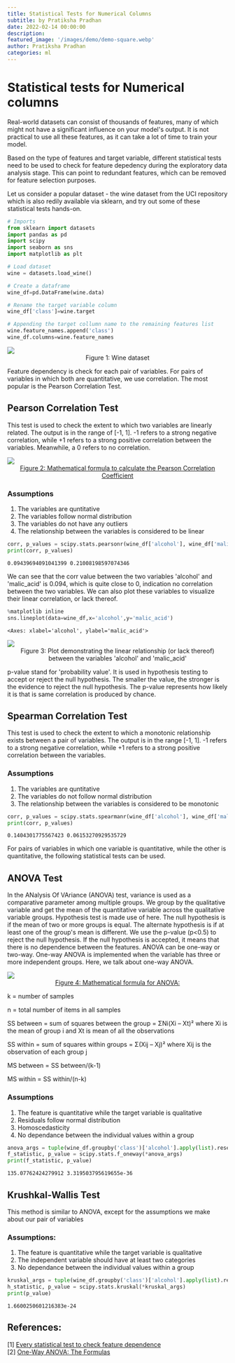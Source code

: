 ```yaml
---
title: Statistical Tests for Numerical Columns
subtitle: by Pratiksha Pradhan
date: 2022-02-14 00:00:00
description: 
featured_image: '/images/demo/demo-square.webp'
author: Pratiksha Pradhan
categories: ml
---
```



# Statistical tests for Numerical columns

Real-world datasets can consist of thousands of features, many of which might not have a significant influence on your model's output. It is not practical to use all these features, as it can take a lot of time to train your model.

Based on the type of features and target variable, different statistical tests need to be used to check for feature depedency during the exploratory data analysis stage. This can point to redundant features, which can be removed for feature selection purposes.

Let us consider a popular dataset - the wine dataset from the UCI repository which is also redily available via sklearn, and try out some of these statistical tests hands-on.


```python
# Imports
from sklearn import datasets
import pandas as pd
import scipy
import seaborn as sns
import matplotlib as plt
```


```python
# Load dataset
wine = datasets.load_wine()

# Create a dataframe
wine_df=pd.DataFrame(wine.data)

# Rename the target variable column
wine_df['class']=wine.target

# Appending the target collumn name to the remaining features list
wine.feature_names.append('class')
wine_df.columns=wine.feature_names
```

<img src="/images/Posts/Statistical_Tests_For_Numerical_Columns/wine_dataset.webp">
<div align="center">Figure 1: Wine dataset</div>

Feature dependency is check for each pair of variables. For pairs of variables in which both are quantitative, we use correlation. The most popular is the Pearson Correlation Test.

## Pearson Correlation Test

This test is used to check the extent to which two variables are linearly related. The output is in the range of [-1, 1]. -1 refers to a strong negative correlation, while +1 refers to a strong positive correlation between the variables. Meanwhile, a 0 refers to no correlation.

<img src="/images/Posts/Statistical_Tests_For_Numerical_Columns/Pearson.webp">
<div align="center"><a href="https://www.analyticsvidhya.com/blog/2021/01/beginners-guide-to-pearsons-correlation-coefficient/"> Figure 2: Mathematical formula to calculate the Pearson Correlation Coefficient </a></div>


### Assumptions

1. The variables are quntitative
2. The variables follow normal distribution
3. The variables do not have any outliers
4. The relationship between the variables is considered to be linear

```python
corr, p_values = scipy.stats.pearsonr(wine_df['alcohol'], wine_df['malic_acid']) # Check the linearity between the variables
print(corr, p_values)
```

    0.09439694091041399 0.21008198597074346
    

We can see that the corr value between the two variables 'alcohol' and 'malic_acid' is 0.094, which is quite close to 0, indication no correlation between the two variables. We can also plot these variables to visualize their linear correlation, or lack thereof.


```python
%matplotlib inline
sns.lineplot(data=wine_df,x='alcohol',y='malic_acid')
```




    <Axes: xlabel='alcohol', ylabel='malic_acid'>

<img src="/images/Posts/Statistical_Tests_For_Numerical_Columns/output_13_1.webp">
<div align="center"> Figure 3: Plot demonstrating the linear relationship (or lack thereof) between the variables 'alcohol' and 'malic_acid' </div>

p-value stand for 'probability value'. It is used in hypothesis testing to accept or reject the null hypothesis. The smaller the value, the stronger is the evidence to reject the null hypothesis. The p-value represents how likely it is that is same correlation is produced by chance.

## Spearman Correlation Test

This test is used to check the extent to which a monotonic relationship exists between a pair of variables. The output is in the range [-1, 1]. -1 refers to a strong negative correlation, while +1 refers to a strong positive correlation between the variables.

### Assumptions

1. The variables are quntitative
2. The variables do not follow normal distribution
3. The relationship between the variables is considered to be monotonic




```python
corr, p_values = scipy.stats.spearmanr(wine_df['alcohol'], wine_df['malic_acid']) #Check the monotonicity between the variables
print(corr, p_values)
```

    0.1404301775567423 0.06153270929535729
    

For pairs of variables in which one variable is quantitative, while the other is quantitative, the following statistical tests can be used.

## ANOVA Test

In the ANalysis Of VAriance (ANOVA) test, variance is used as a comparative parameter among multiple groups. We group by the qualitative variable and get the mean of the quantitative variable across the qualitative variable groups. Hypothesis test is made use of here. The null hypothesis is if the mean of two or more groups is equal. The alternate hypothesis is if at least one of the group's mean is different. We use the p-value (p<0.5) to reject the null hypothesis. If the null hypothesis is accepted, it means that there is no dependence between the features.
ANOVA can be one-way or two-way. One-way ANOVA is implemented when the variable has three or more independent groups. Here, we talk about one-way ANOVA.

<img src="/images/Posts/Statistical_Tests_For_Numerical_Columns/ANOVA.webp">
<div align="center"><a href="https://vitalflux.com/one-way-anova-test-concepts-formula-examples/"> Figure 4: Mathematical formula for ANOVA: </a></div>

k = number of samples

n = total number of items in all samples

SS between = sum of squares between the group = ΣNi(Xi – Xt)² where Xi is the mean of group i and Xt is mean of all the observations

SS within = sum of squares within groups = Σ(Xij – Xj)² where Xij is the observation of each group j

MS between = SS between/(k-1)

MS within = SS within/(n-k)

### Assumptions

1. The feature is quantitative while the target variable is qualitative
2. Residuals follow normal distribution
3. Homoscedasticity
4. No dependance between the individual values within a group



```python
anova_args = tuple(wine_df.groupby('class')['alcohol'].apply(list).reset_index()['alcohol'])
f_statistic, p_value = scipy.stats.f_oneway(*anova_args)
print(f_statistic, p_value)
```

    135.07762424279912 3.319503795619655e-36
    

## Krushkal-Wallis Test

This method is similar to ANOVA, except for the assumptions we make about our pair of variables

### Assumptions:

1. The feature is quantitative while the target variable is qualitative
2. The independent variable should have at least two categories
3. No dependance between the individual values within a group


```python
kruskal_args = tuple(wine_df.groupby('class')['alcohol'].apply(list).reset_index()['alcohol'])
h_statistic, p_value = scipy.stats.kruskal(*kruskal_args)
print(p_value)
```

    1.6600250601216383e-24
    

## **References:**

[1] [Every statistical test to check feature dependence](https://towardsdatascience.com/every-statistical-test-to-check-feature-dependence-773a21cd6722)<br>
[2] [One-Way ANOVA: The Formulas](https://www.youtube.com/watch?v=fFnOD7KBSbw)